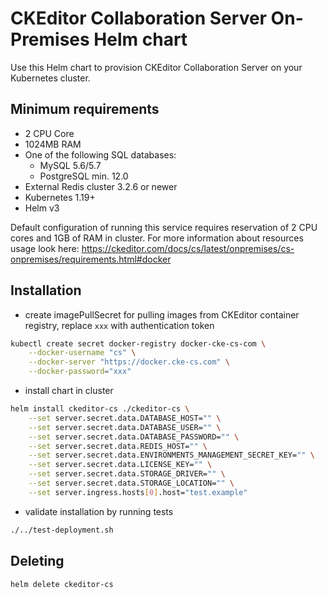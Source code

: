 # CKEditor Collaboration Server On-Premises Helm chart

Use this Helm chart to provision CKEditor Collaboration Server on your
Kubernetes cluster.

## Minimum requirements
- 2 CPU Core
- 1024MB RAM
- One of the following SQL databases:
  - MySQL 5.6/5.7
  - PostgreSQL min. 12.0
- External Redis cluster 3.2.6 or newer
- Kubernetes 1.19+
- Helm v3

Default configuration of running this service requires reservation of 2 CPU
cores and 1GB of RAM in cluster. For more information about resources usage look
here:
https://ckeditor.com/docs/cs/latest/onpremises/cs-onpremises/requirements.html#docker

## Installation

- create imagePullSecret for pulling images from CKEditor container registry,
  replace `xxx` with authentication token
```sh
kubectl create secret docker-registry docker-cke-cs-com \
    --docker-username "cs" \
    --docker-server "https://docker.cke-cs.com" \
    --docker-password="xxx"
```

- install chart in cluster
```sh
helm install ckeditor-cs ./ckeditor-cs \
    --set server.secret.data.DATABASE_HOST="" \
    --set server.secret.data.DATABASE_USER="" \
    --set server.secret.data.DATABASE_PASSWORD="" \
    --set server.secret.data.REDIS_HOST="" \
    --set server.secret.data.ENVIRONMENTS_MANAGEMENT_SECRET_KEY="" \
    --set server.secret.data.LICENSE_KEY="" \
    --set server.secret.data.STORAGE_DRIVER="" \
    --set server.secret.data.STORAGE_LOCATION="" \
    --set server.ingress.hosts[0].host="test.example"
```

- validate installation by running tests
```sh
./../test-deployment.sh
```

## Deleting

```sh
helm delete ckeditor-cs
```